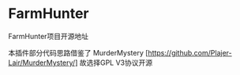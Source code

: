 # FarmHunter
FarmHunter项目开源地址 

本插件部分代码思路借鉴了 MurderMystery [https://github.com/Plajer-Lair/MurderMystery/] 故选择GPL V3协议开源
